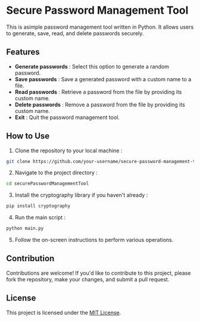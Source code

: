 # Secure Password Management Tool
This is asimple password management tool written in Python. It allows users to generate, save, read, and delete passwords securely.


## Features
- **Generate passwords** : Select this option to generate a random password.
- **Save passwords** : Save a generated password with a custom name to a file.
- **Read passwords** : Retrieve a password from the file by providing its custom name.
- **Delete passwords** : Remove a password from the file by providing its custom name.
- **Exit** : Quit the password management tool.


## How to Use
1. Clone the repository to your local machine :
```bash
git clone https://github.com/your-username/secure-password-management-tool.git
```

2. Navigate to the project directory :
 ```bash
cd securePasswordManagementTool
```

3. Install the cryptography library if you haven't already :
```bash
pip install cryptography
```

4. Run the main script :
```bash
python main.py
```

5. Follow the on-screen instructions to perform various operations.


## Contribution
Contributions are welcome! If you'd like to contribute to this project, please fork the repository, make your changes, and submit a pull request.


## License
This project is licensed under the [MIT License](LICENSE).

